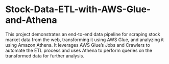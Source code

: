 # Stock-Data-ETL-with-AWS-Glue-and-Athena
This project demonstrates an end-to-end data pipeline for scraping stock market data from the web, transforming it using AWS Glue, and analyzing it using Amazon Athena. It leverages AWS Glue’s Jobs and Crawlers to automate the ETL process and uses Athena to perform queries on the transformed data for further analysis.
